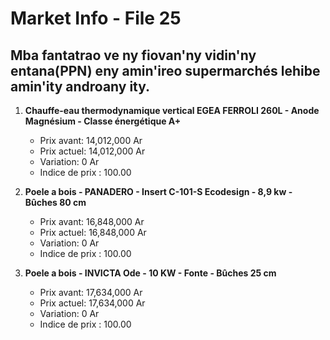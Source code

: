 # Market Info - File 25

## Mba fantatrao ve ny fiovan'ny vidin'ny entana(PPN) eny amin'ireo supermarchés lehibe amin'ity androany ity.

1. **Chauffe-eau thermodynamique vertical EGEA FERROLI 260L - Anode Magnésium - Classe énergétique A+**
   - Prix avant: 14,012,000 Ar
   - Prix actuel: 14,012,000 Ar
   - Variation: 0 Ar
   - Indice de prix : 100.00

2. **Poele a bois - PANADERO - Insert C-101-S Ecodesign - 8,9 kw - Bûches 80 cm**
   - Prix avant: 16,848,000 Ar
   - Prix actuel: 16,848,000 Ar
   - Variation: 0 Ar
   - Indice de prix : 100.00

3. **Poele a bois - INVICTA Ode - 10 KW - Fonte - Bûches 25 cm**
   - Prix avant: 17,634,000 Ar
   - Prix actuel: 17,634,000 Ar
   - Variation: 0 Ar
   - Indice de prix : 100.00

